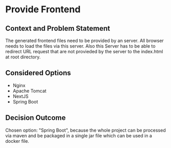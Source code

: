 # Provide Frontend

## Context and Problem Statement

The generated frontend files need to be provided by an server. 
All browser needs to load the files via this server.
Also this Server has to be able to redirect URL request that are not provieded by the server to the index.html at root directory.

## Considered Options

* Nginx
* Apache Tomcat
* NextJS
* Spring Boot

## Decision Outcome

Chosen option: "Spring Boot", because the whole project can be processed via maven and be packaged in a single jar file which can be used in a docker file.
